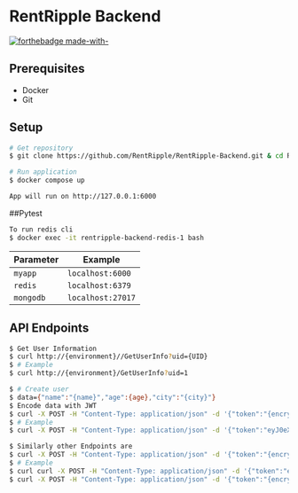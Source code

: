# RentRipple Backend
[![forthebadge made-with-](https://forthebadge.com/images/badges/made-with-python.svg)](https://www.python.org/)

## Prerequisites
- Docker
- Git


## Setup 
```bash
# Get repository
$ git clone https://github.com/RentRipple/RentRipple-Backend.git & cd RentRipple-Backend/

# Run application
$ docker compose up

App will run on http://127.0.0.1:6000
 ```
 ##Pytest
 ```bash
 To run redis cli
 $ docker exec -it rentripple-backend-redis-1 bash
 ```
| Parameter | Example 
| - | - 
| `myapp`   | `localhost:6000`
| `redis`   | `localhost:6379`
| `mongodb` |  `localhost:27017`

## API Endpoints

```bash
$ Get User Information
$ curl http://{environment}//GetUserInfo?uid={UID}
$ # Example
$ curl http://{environment}/GetUserInfo?uid=1
```

```bash
$ # Create user 
$ data={"name":"{name}","age":{age},"city":"{city}"}
$ Encode data with JWT 
$ curl -X POST -H "Content-Type: application/json" -d '{"token":"{encrypted with JWT}"}' http://{environment}/CreateUser
$ # Example
$ curl -X POST -H "Content-Type: application/json" -d '{"token":"eyJ0eXAiOiJKV1QiLCJhbGciOiJIUzI1NiJ9.eyJuYW1lIjoiYXJ5YSIsImFnZSI6MjAsImNpdHkiOiJOZXcgeW9yayJ9.HWv_0ILo0HvMoYlmX01L3rIFfKUYmFSzail0x-FDTC0"}' http://{environment}/CreateUser
```
```bash
$ Similarly other Endpoints are
$ curl -X POST -H "Content-Type: application/json" -d '{"token":"{encrypted with JWT}"}' http://{environment}/EditUser/<uid>
$ # Example
$ curl curl -X POST -H "Content-Type: application/json" -d '{"token":"eyJ0eXAiOiJKV1QiLCJhbGciOiJIUzI1NiJ9.eyJuYW1lIjoiYXJ5YSIsImFnZSI6MjAsImNpdHkiOiJOZXcgeW9yayJ9.HWv_0ILo0HvMoYlmX01L3rIFfKUYmFSzail0x-FDTC0"}' http://{environment}/EditUser/3
$ curl -X POST -H "Content-Type: application/json" -d '{"token":"{encrypted with JWT}"}' http://{environment}/DeleteUser/<uid>
```